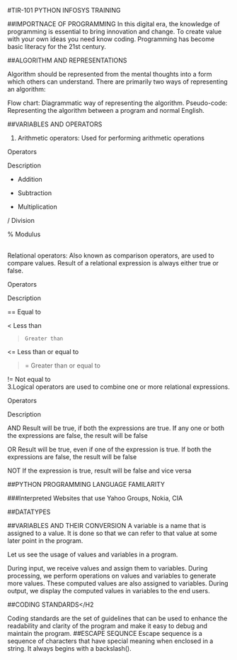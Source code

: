 #TIR-101 PYTHON INFOSYS TRAINING 

##IMPORTNACE OF PROGRAMMING
In this digital era, the knowledge of programming is essential to bring innovation and change. To create value with your own ideas you need know coding. Programming has become basic literacy for the 21st century.
  
##ALGORITHM AND REPRESENTATIONS
<p>Algorithm should be represented from the mental thoughts into a form which others can understand. There are primarily two ways of representing an algorithm:<br>

Flow chart: Diagrammatic way of representing the algorithm.
Pseudo-code: Representing the algorithm between a program and normal English.</p>

##VARIABLES AND OPERATORS
1. Arithmetic operators: Used for performing arithmetic operations

Operators

Description

+  Addition

-  Subtraction

*  Multiplication

/  Division

%  Modulus

<BR>Relational operators: Also known as comparison operators, are used to compare values. Result of a relational expression is always either true or false.

Operators

Description

==    Equal to

<     Less than

>     Greater than

<=    Less than or equal to

>=    Greater than or equal to

!=    Not equal to<BR>
3.Logical operators are used to combine one or more relational expressions.

Operators

Description

AND
Result will be true, if both the expressions are true. If any one or both the expressions are false, the result will be false

OR
Result will be true, even if one of the expression is true. If both the expressions are false, the result will be false

NOT
If the expression is true, result will be false and vice versa<BR>

 
##PYTHON PROGRAMMING LANGUAGE FAMILARITY

###Interpreted
Websites that use
Yahoo Groups, Nokia, CIA

##DATATYPES

##VARIABLES AND THEIR CONVERSION
A variable is a name that is assigned to a value. It is done so that we can refer to that value at some later point in the program.

Let us see the usage of values and variables in a program.

During input, we receive values and assign them to variables.
During processing, we perform operations on values and variables to generate more values. These computed values are also assigned to variables.
During output, we display the computed values in variables to the end users.</P>

##CODING STANDARDS</H2

Coding standards are the set of guidelines that can be used to enhance the readability and clarity of the program and make it easy to debug and maintain the program.
##ESCAPE SEQUNCE
Escape sequence is a sequence of characters that have special meaning when enclosed in a string. It always begins with a backslash(\).
